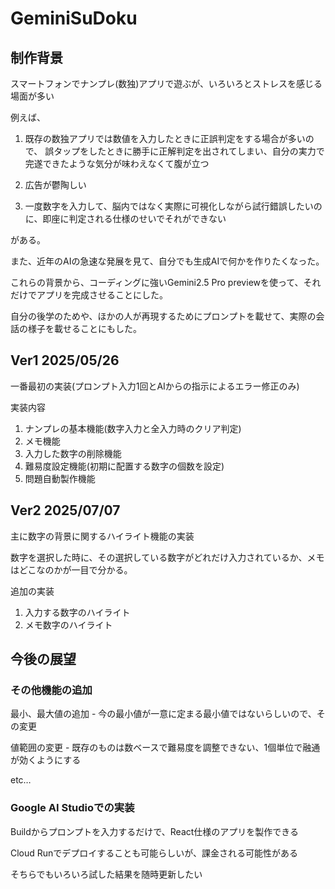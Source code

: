 # GeminiSuDoku

## 制作背景

スマートフォンでナンプレ(数独)アプリで遊ぶが、いろいろとストレスを感じる場面が多い

例えば、

1. 既存の数独アプリでは数値を入力したときに正誤判定をする場合が多いので、
誤タップをしたときに勝手に正解判定を出されてしまい、自分の実力で完遂できたような気分が味わえなくて腹が立つ

2. 広告が鬱陶しい

3. 一度数字を入力して、脳内ではなく実際に可視化しながら試行錯誤したいのに、即座に判定される仕様のせいでそれができない

がある。

また、近年のAIの急速な発展を見て、自分でも生成AIで何かを作りたくなった。

これらの背景から、コーディングに強いGemini2.5 Pro previewを使って、それだけでアプリを完成させることにした。

自分の後学のためや、ほかの人が再現するためにプロンプトを載せて、実際の会話の様子を載せることにもした。

## Ver1 2025/05/26

一番最初の実装(プロンプト入力1回とAIからの指示によるエラー修正のみ)

実装内容
1. ナンプレの基本機能(数字入力と全入力時のクリア判定)
2. メモ機能
3. 入力した数字の削除機能
4. 難易度設定機能(初期に配置する数字の個数を設定)
5. 問題自動製作機能

## Ver2 2025/07/07

主に数字の背景に関するハイライト機能の実装

数字を選択した時に、その選択している数字がどれだけ入力されているか、メモはどこなのかが一目で分かる。

追加の実装
1. 入力する数字のハイライト
2. メモ数字のハイライト

## 今後の展望

### その他機能の追加

最小、最大値の追加 - 今の最小値が一意に定まる最小値ではないらしいので、その変更

値範囲の変更 - 既存のものは数ベースで難易度を調整できない、1個単位で融通が効くようにする

etc…

### Google AI Studioでの実装

Buildからプロンプトを入力するだけで、React仕様のアプリを製作できる

Cloud Runでデプロイすることも可能らしいが、課金される可能性がある

そちらでもいろいろ試した結果を随時更新したい


